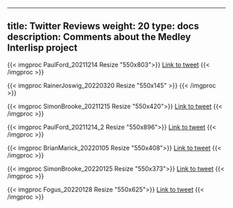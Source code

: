 
---
title: Twitter Reviews
weight: 20
type: docs
description: Comments about the Medley Interlisp project
---

{{< imgproc PaulFord_20211214 Resize "550x803">}} <a href="https://twitter.com/ftrain/status/1470968024756895744?ref_src=twsrc">Link to tweet</a> {{< /imgproc >}}

{{< imgproc RainerJoswig_20220320 Resize "550x145" >}} {{< /imgproc >}}

{{< imgproc SimonBrooke_20211215 Resize "550x420">}} <a href="https://twitter.com/simon_brooke/status/1471238434719154189?ref_src=twsrc">Link to tweet</a> {{< /imgproc >}}

{{< imgproc PaulFord_20211214_2 Resize "550x896">}} <a href="https://twitter.com/ftrain/status/1470969313804926982?ref_src=twsrc">Link to tweet</a> {{< /imgproc >}}

{{< imgproc BrianMarick_20220105 Resize "550x408">}} <a href="https://twitter.com/marick/status/1478880547434909698?ref_src=twsrc">Link to tweet</a> {{< /imgproc >}}

{{< imgproc SimonBrooke_20220125 Resize "550x373">}} <a href="https://twitter.com/simon_brooke/status/1485987084036890625?ref_src=twsrc">Link to tweet</a> {{< /imgproc >}}

{{< imgproc Fogus_20220128 Resize "550x625">}} <a href="https://twitter.com/fogus/status/1487167719493488641?ref\_src=twsrc%5Etfw">Link to tweet</a> {{< /imgproc >}}

